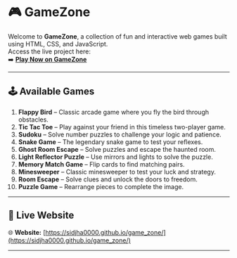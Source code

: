 # 🎮 GameZone

Welcome to **GameZone**, a collection of fun and interactive web games built using HTML, CSS, and JavaScript.  
Access the live project here:  
➡️ **[Play Now on GameZone](https://sidjha0000.github.io/game_zone/)**

---

## 🕹️ Available Games

1. **Flappy Bird** – Classic arcade game where you fly the bird through obstacles.
2. **Tic Tac Toe** – Play against your friend in this timeless two-player game.
3. **Sudoku** – Solve number puzzles to challenge your logic and patience.
4. **Snake Game** – The legendary snake game to test your reflexes.
5. **Ghost Room Escape** – Solve puzzles and escape the haunted room.
6. **Light Reflector Puzzle** – Use mirrors and lights to solve the puzzle.
7. **Memory Match Game** – Flip cards to find matching pairs.
8. **Minesweeper** – Classic minesweeper to test your luck and strategy.
9. **Room Escape** – Solve clues and unlock the doors to freedom.
10. **Puzzle Game** – Rearrange pieces to complete the image.

---

## 🔗 Live Website

🌐 **Website:** [https://sidjha0000.github.io/game_zone/](https://sidjha0000.github.io/game_zone/)

---

